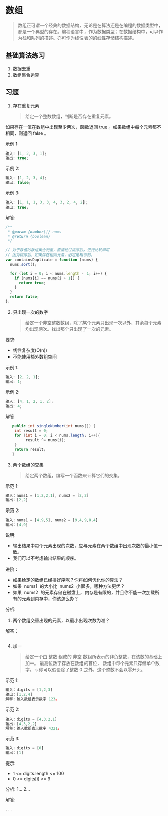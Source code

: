 # 数组

> 数组正可谓一个经典的数据结构，无论是在算法还是在编程的数据类型中，都是一个典型的存在。编程语言中，作为数据类型；在数据结构中，可以作为栈和队列的描述。亦可作为线性表的的线性存储结构描述。

## 基础算法练习

1. 数据去重
2. 数组集合运算

## 习题

1. 存在重复元素
   > 给定一个整数数组，判断是否存在重复元素。

如果存在一值在数组中出现至少两次，函数返回 true 。如果数组中每个元素都不相同，则返回 false 。

示例 1:

```js
输入: [1, 2, 3, 1];
输出: true;
```

示例 2:

```js
输入: [1, 2, 3, 4];
输出: false;
```

示例 3:

```js
输入: [1, 1, 1, 3, 3, 4, 3, 2, 4, 2];
输出: true;
```

解答:

```js
/**
 * @param {number[]} nums
 * @return {boolean}
 */

// 对于数值的数组集合判重，直接经过排序后，进行比较即可
// 因为排序后，如果存在相同元素，必定是相邻的。
var containsDuplicate = function (nums) {
  nums.sort();

  for (let i = 0; i < nums.length - 1; i++) {
    if (nums[i] == nums[i + 1]) {
      return true;
    }
  }
  return false;
};
```

2. 只出现一次的数字
   > 给定一个非空整数数组，除了某个元素只出现一次以外，其余每个元素均出现两次。找出那个只出现了一次的元素。

要求:

- 线性复杂度(O(n))
- 不能使用额外数组空间

示例 1:

```js
输入: [2, 2, 1];
输出: 1;
```

示例 2:

```js
输入: [4, 1, 2, 1, 2];
输出: 4;
```

解答

```java
   public int singleNumber(int nums[]) {
    int result = 0;
    for (int i = 0; i < nums.length; i++){
         result ^= nums[i];
    }
    return result;
   }
```

3. 两个数组的交集
   > 给定两个数组，编写一个函数来计算它们的交集。

示范 1:

```js
输入：nums1 = [1,2,2,1], nums2 = [2,2]
输出：[2,2]

```

示范 2:

```js
输入：nums1 = [4,9,5], nums2 = [9,4,9,8,4]
输出：[4,9]
```

说明:

- 输出结果中每个元素出现的次数，应与元素在两个数组中出现次数的最小值一致。
- 我们可以不考虑输出结果的顺序。

进阶：

- 如果给定的数组已经排好序呢？你将如何优化你的算法？
- 如果  nums1  的大小比  nums2  小很多，哪种方法更优？
- 如果  nums2  的元素存储在磁盘上，内存是有限的，并且你不能一次加载所有的元素到内存中，你该怎么办？

分析:

1. 两个数组交替出现的元素，以最小出现次数为准？

解答：

```js

```

4. 加一
   > 给定一个由 整数 组成的 非空 数组所表示的非负整数，在该数的基础上加一。
   > 最高位数字存放在数组的首位， 数组中每个元素只存储单个数字。
   > s 你可以假设除了整数 0 之外，这个整数不会以零开头。

示范 1:

```js
输入：digits = [1,2,3]
输出：[1,2,4]
解释：输入数组表示数字 123。
```

示范 2:

```js
输入：digits = [4,3,2,1]
输出：[4,3,2,2]
解释：输入数组表示数字 4321。
```

示范 3:

```js
输入：digits = [0]
输出：[1]
```

提示:

- 1 <= digits.length <= 100
- 0 <= digits[i] <= 9

分析:
1...
2...

解答:

```js
...
```
